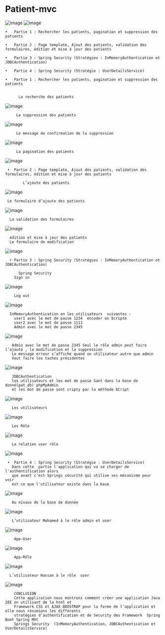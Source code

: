 # Patient-mvc
![image](https://user-images.githubusercontent.com/104327012/167253273-a6aa8e5a-db9e-47b7-a45a-b1f7dc43a63c.png)
![image](https://user-images.githubusercontent.com/104327012/167253359-36d8ac69-0e81-4362-94e4-18faad52b9c2.png)


    •	Partie 1 : Rechercher les patients, pagination et suppression des patients

    •	Partie 2 : Page template, Ajout des patients, validation des formulaires, édition et mise à jour des patients

    •	Partie 3 : Spring Security (Stratégies : InMemoryAuthentication et JDBCAuthentication)

    •	Partie 4 : Spring Security (Stratégie : UserDetailsService)

    •	Partie 1 : Rechercher les patients, pagination et suppression des patients


          La recherche des patients
![image](https://user-images.githubusercontent.com/104327012/167253329-c0689f80-b4b1-4a14-a7ef-d5beb26923b2.png)
         
         La suppression des patients
![image](https://user-images.githubusercontent.com/104327012/167253535-a9a7f140-4b0e-470c-9cdd-ada32784063c.png)

         Le message de confirmation de la suppression
![image](https://user-images.githubusercontent.com/104327012/167253555-815cdf92-13f7-4d20-a182-c79dfd08c9d2.png)
 
         La pagination des patients
![image](https://user-images.githubusercontent.com/104327012/167253580-9c394713-a6f4-4d68-8dd7-649dcc6ff76f.png)

     •	Partie 2 : Page template, Ajout des patients, validation des formulaires, édition et mise à jour des patients

            L’ajoute des patients
![image](https://user-images.githubusercontent.com/104327012/167253599-dec6a491-c8f5-4cb6-ae44-b784a1c463e7.png)

     Le formulaire d’ajoute des patients 
![image](https://user-images.githubusercontent.com/104327012/167253636-2ae41fec-dbdf-4560-83b5-2844b04dd5bd.png)

      La validation des formulaires
![image](https://user-images.githubusercontent.com/104327012/167253663-de010506-929d-4728-afef-26e6f1a98a88.png)
     
      édition et mise à jour des patients
      Le formulaire de modification
![image](https://user-images.githubusercontent.com/104327012/167254017-8266c1b0-d87e-4d86-878c-8e1ec63f7ee7.png)
   
      •	Partie 3 : Spring Security (Stratégies : InMemoryAuthentication et JDBCAuthentication)
            
          Spring Security
        Sign in
![image](https://user-images.githubusercontent.com/104327012/167254037-e28894e5-7529-48b0-b667-a2e7a6919ac3.png)
       
        Log out
![image](https://user-images.githubusercontent.com/104327012/167254063-8e0821e5-6b9c-4e51-a82e-d6c07b6fb55c.png)
      
      InMemoryAuthentication on les utilisateurs  suivantes :
        user1 avec le mot de passe 1234  encoder en bcripte
        user2 avec le mot de passe 1111
        Admin avec le mot de passe 2345
![image](https://user-images.githubusercontent.com/104327012/167254099-2b9d3118-c414-4f2b-ab59-8961e468ebad.png)
    
       Admin avec le mot de passe 2345 Seul le rôle admin peut faire l’ajoute , la modification et la suppression 
       Le message erreur s’affiche quand un utilisateur autre que admin
       Veut faire les taches présidentes  
![image](https://user-images.githubusercontent.com/104327012/167254146-56b24019-cfbf-4457-81b0-6a46534a52c9.png)

       JDBCAuthentication
       les utilisateurs et les mot de passe Sant dans la base de donné(pat_db) phpMyAdmin
       et les mot de passe sont cripty par la méthode bCript
       
![image](https://user-images.githubusercontent.com/104327012/167254164-e9b171b4-bd28-4757-9aa5-aa48a248fd58.png)

       Les utilisateurs
![image](https://user-images.githubusercontent.com/104327012/167254180-1947580f-f536-41e3-b57c-b3c1b908aabb.png)

       Les Rôle
![image](https://user-images.githubusercontent.com/104327012/167254203-acc84989-804e-4721-b28b-c8f1ee6656bd.png)

       La relation user rôle
![image](https://user-images.githubusercontent.com/104327012/167254215-764d1710-ca7a-4521-a9ef-15cdbedd3446.png)

     •	Partie 4 : Spring Security (Stratégie : UserDetailsService)
       Dans cette  partie l'application qui va se charger de l'authentification alors 
       que avant c'est Springs sécurité qui utilise ses mécanisme pour voir
       est ce que l'utilisateur existe dans la base
![image](https://user-images.githubusercontent.com/104327012/167254240-b44a598d-770f-451b-902e-10967b9794cd.png)
    
       Au nivaux de la base de donnée
![image](https://user-images.githubusercontent.com/104327012/167254300-b67bd215-0699-464c-bece-9ea9aa91052b.png)

       L’utilisateur Mohamed à le rôle admin et user
![image](https://user-images.githubusercontent.com/104327012/167254322-f1ddc7b9-65b1-4260-bb2b-1da28cbf3807.png)

        App-User
![image](https://user-images.githubusercontent.com/104327012/167254337-06acd5f3-588f-4618-96d7-7b7e0fadb10b.png)
        
        App-Rôle
![image](https://user-images.githubusercontent.com/104327012/167254350-79d6b1d3-09cc-4e1c-bdf2-f0eb0be441f2.png)
      
      L’utilisateur Hassan à le rôle  user
![image](https://user-images.githubusercontent.com/104327012/167254366-5115f374-03ce-4511-98a9-6589658baccb.png)


        CONCLUSION 
        Cette application nous montrons comment créer une application Java 2EE on utilisant de la html et 
        Framework CSS et AJAX BOOSTRAP pour la forme de l’application et elle nous résumions les différents 
        stratégies d’authentification et de Security des Framework  Spring Boot Spring MVC
        Springs Security  (InMemoryAuthentication, JDBCAuthentication et UserDetailsService) 






